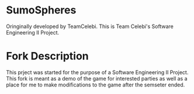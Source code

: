 # SumoSpheres  
Oringinally developed by TeamCelebi.
This is Team Celebi's Software Engineering II Project.

# Fork Description
This prject was started for the purpose of a Software Engineering II Project.
This fork is meant as a demo of the game for interested parties as well as
a place for me to make modifications to the game after the semseter ended.

